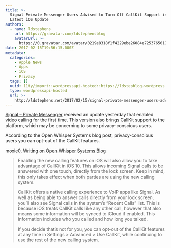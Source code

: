 ```yaml
---
title: >-
  Signal Private Messenger Users Advised to Turn Off CallKit Support in
  Latest iOS Update
authors:
  - name: ldstephens
    url: https://gravatar.com/ldstephensblog
    avatarUrl: >-
      https://0.gravatar.com/avatar/0219e8318f1f4229ebe26084e7253765017f43ca0c631be37dc6d0b8ad6e40a4?s=96&d=identicon&r=G
date: 2017-02-15T19:56:15.000Z
metadata:
  categories:
    - Apple News
    - Apps
    - iOS
    - Privacy
  tags: []
  uuid: 11ty/import::wordpressapi-hosted::https://ldstepblog.wordpress.com/?p=249
  type: wordpressapi-hosted
  url: >-
    http://ldstephens.net/2017/02/15/signal-private-messenger-users-advised-to-turn-off-callkit-support-in-latest-ios-update/
---
```


[Signal – Private Messenger](https://itunes.apple.com/us/app/signal-private-messenger/id874139669?mt=8&uo=4&at=1000lude) received an update yesterday that enabled video calling for the first time. This version also brings CallKit support to the platform, which may be concerning to some privacy-conscious users.

According to the Open Whisper Systems blog post, privacy-conscious users you can opt-out of the CallKit features.

moxie0, [Writing on Open Whisper Systems Blog](https://whispersystems.org/blog/)

> Enabling the new calling features on iOS will also allow you to take advantage of CallKit in iOS 10. This allows incoming Signal calls to be answered with one touch, directly from the lock screen. Keep in mind, this only takes effect when both parties are using the new calling system.
>
> CallKit offers a native calling experience to VoIP apps like Signal. As well as being able to answer calls directly from your lock screen, you’ll also see Signal calls in the system’s “Recent Calls” list. This is because iOS treats CallKit calls like any other call, however that also means some information will be synced to iCloud if enabled. This information includes who you called and how long you talked.
>
> If you decide that’s not for you, you can opt-out of the CallKit features at any time in Settings > Advanced > Use CallKit, while continuing to use the rest of the new calling system.
